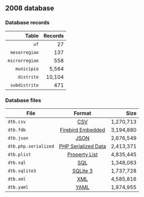 ## 2008 database

### Database records

|          Table | Records |
| --------------:| -------:|
|           `uf` |      27 |
|  `mesorregiao` |     137 |
| `microrregiao` |     558 |
|    `municipio` |   5,564 |
|     `distrito` |  10,104 |
|  `subdistrito` |     471 |

### Database files

| File                 | Format                                                                                          |      Size |
| -------------------- |:-----------------------------------------------------------------------------------------------:| ---------:|
| `dtb.csv`            | [CSV](https://en.wikipedia.org/wiki/Comma-separated_values)                                     | 1,270,713 |
| `dtb.fdb`            | [Firebird Embedded](https://en.wikipedia.org/wiki/Embedded_database#Firebird_Embedded)          | 3,194,880 |
| `dtb.json`           | [JSON](https://en.wikipedia.org/wiki/JSON)                                                      | 2,676,549 |
| `dtb.php.serialized` | [PHP Serialized Data](https://en.wikipedia.org/wiki/Serialization#Programming_language_support) | 2,413,371 |
| `dtb.plist`          | [Property List](https://en.wikipedia.org/wiki/Property_list)                                    | 4,835,445 |
| `dtb.sql`            | [SQL](https://en.wikipedia.org/wiki/SQL)                                                        | 1,348,063 |
| `dtb.sqlite3`        | [SQLite 3](https://en.wikipedia.org/wiki/SQLite)                                                | 1,737,728 |
| `dtb.xml`            | [XML](https://en.wikipedia.org/wiki/XML)                                                        | 4,585,816 |
| `dtb.yaml`           | [YAML](https://en.wikipedia.org/wiki/YAML)                                                      | 1,974,955 |
